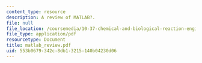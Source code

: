 ```yaml
---
content_type: resource
description: A review of MATLAB?.
file: null
file_location: /coursemedia/10-37-chemical-and-biological-reaction-engineering-spring-2007/553b0679342c8db13215140b04230d06_matlab_review.pdf
file_type: application/pdf
resourcetype: Document
title: matlab_review.pdf
uid: 553b0679-342c-8db1-3215-140b04230d06
---
```

